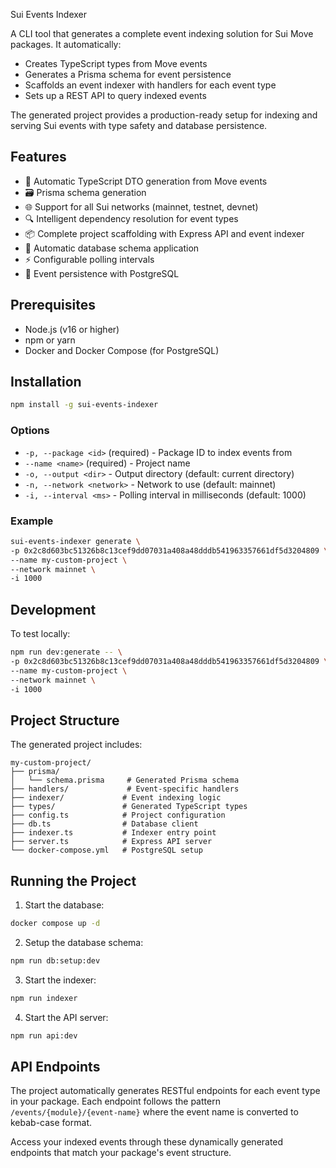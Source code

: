 Sui Events Indexer

A CLI tool that generates a complete event indexing solution for Sui Move packages. It automatically:

- Creates TypeScript types from Move events
- Generates a Prisma schema for event persistence
- Scaffolds an event indexer with handlers for each event type
- Sets up a REST API to query indexed events

The generated project provides a production-ready setup for indexing and serving Sui events with type safety and database persistence.

## Features

- 🔄 Automatic TypeScript DTO generation from Move events
- 🗃️ Prisma schema generation
- 🌐 Support for all Sui networks (mainnet, testnet, devnet)
- 🔍 Intelligent dependency resolution for event types
- 📦 Complete project scaffolding with Express API and event indexer
- 🚀 Automatic database schema application
- ⚡ Configurable polling intervals
- 🔄 Event persistence with PostgreSQL

## Prerequisites

- Node.js (v16 or higher)
- npm or yarn
- Docker and Docker Compose (for PostgreSQL)

## Installation

```bash
npm install -g sui-events-indexer
```

### Options

- `-p, --package <id>` (required) - Package ID to index events from
- `--name <name>` (required) - Project name
- `-o, --output <dir>` - Output directory (default: current directory)
- `-n, --network <network>` - Network to use (default: mainnet)
- `-i, --interval <ms>` - Polling interval in milliseconds (default: 1000)

### Example

```bash
sui-events-indexer generate \
-p 0x2c8d603bc51326b8c13cef9dd07031a408a48dddb541963357661df5d3204809 \
--name my-custom-project \
--network mainnet \
-i 1000
```

## Development

To test locally:

```bash
npm run dev:generate -- \
-p 0x2c8d603bc51326b8c13cef9dd07031a408a48dddb541963357661df5d3204809 \
--name my-custom-project \
--network mainnet \
-i 1000
```

## Project Structure

The generated project includes:

```
my-custom-project/
├── prisma/
│   └── schema.prisma     # Generated Prisma schema
├── handlers/             # Event-specific handlers
├── indexer/             # Event indexing logic
├── types/               # Generated TypeScript types
├── config.ts            # Project configuration
├── db.ts                # Database client
├── indexer.ts           # Indexer entry point
├── server.ts            # Express API server
└── docker-compose.yml   # PostgreSQL setup
```

## Running the Project

1. Start the database:

```bash
docker compose up -d
```

2. Setup the database schema:

```bash
npm run db:setup:dev
```

3. Start the indexer:

```bash
npm run indexer
```

4. Start the API server:

```bash
npm run api:dev
```

## API Endpoints

The project automatically generates RESTful endpoints for each event type in your package. Each endpoint follows the pattern `/events/{module}/{event-name}` where the event name is converted to kebab-case format.

Access your indexed events through these dynamically generated endpoints that match your package's event structure.
